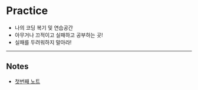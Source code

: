 # Practice

- 나의 코딩 복기 및 연습공간
- 아무거나 끄적이고 실패하고 공부하는 곳!
- 실패를 두려워하지 말아라!

---

## Notes

- [첫번째 노트](https://github.com/neoera1346/Practice/blob/main/Note.js)
